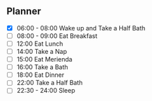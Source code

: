 ## Planner 
- [x] 06:00 - 08:00 Wake up and Take a Half Bath
- [ ] 08:00 - 09:00 Eat Breakfast
- [ ] 12:00 Eat Lunch
- [ ] 14:00 Take a Nap
- [ ] 15:00  Eat Merienda
- [ ] 16:00 Take a Bath 
- [ ] 18:00 Eat Dinner
- [ ] 22:00 Take a Half Bath
- [ ] 22:30 - 24:00 Sleep